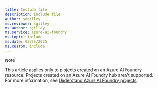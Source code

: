 ```yaml
---
title: Include file
description: Include file
author: sdgilley
ms.reviewer: sgilley
ms.author: sgilley
ms.service: azure-ai-foundry
ms.topic: include
ms.date: 03/25/2025
ms.custom: include
---
```


> [!NOTE]
> This article applies only to projects created on an Azure AI Foundry resource. Projects created on an Azure AI Foundry hub aren't supported. For more information, see [Understand Azure AI Foundry projects](../concepts/project-types.md).